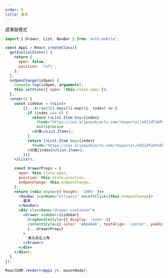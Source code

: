 ```yaml
---
order: 0
title: 基本
---
```


遮罩层模式


````jsx
import { Drawer, List, NavBar } from 'antd-mobile';

const App1 = React.createClass({
  getInitialState() {
    return {
      open: false,
      position: 'left',
    };
  },
  onOpenChange(isOpen) {
    console.log(isOpen, arguments);
    this.setState({ open: !this.state.open });
  },
  render() {
    const sidebar = (<List>
        {[...Array(20).keys()].map((i, index) => {
          if (index === 0) {
            return (<List.Item key={index}
              thumb="https://zos.alipayobjects.com/rmsportal/eOZidTabPoEbPeU.png"
              multipleLine
            >分类</List.Item>);
          }
          return (<List.Item key={index}
            thumb="https://zos.alipayobjects.com/rmsportal/eOZidTabPoEbPeU.png"
          >分类{index}</List.Item>);
        })}
    </List>);

    const drawerProps = {
      open: this.state.open,
      position: this.state.position,
      onOpenChange: this.onOpenChange,
    };
    return (<div style={{ height: '100%' }}>
      <NavBar iconName="ellipsis" onLeftClick={this.onOpenChange}>
        基本
      </NavBar>
      <div className="drawer-container">
        <Drawer sidebar={sidebar}
          dragHandleStyle={{ display: 'none' }}
          contentStyle={{ color: '#A6A6A6', textAlign: 'center', paddingTop: 42 }}
          {...drawerProps}
        >
          请点击左上角
        </Drawer>
      </div>
    </div>);
  },
});

ReactDOM.render(<App1 />, mountNode);
````

<style>
.drawer-container {
  position: relative;
  height: 100%;
}
.am-drawer {
  overflow: auto;
}
.am-drawer-sidebar {
  max-width: 260px;
  background-color: #fff;
  overflow: auto;
}
.am-drawer-sidebar .am-list {
  padding: 0;
}
</style>
